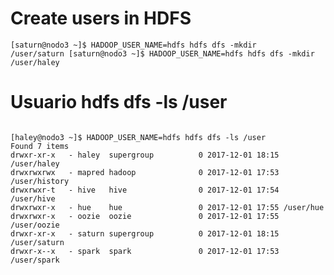 # Create users in HDFS

<code>[saturn@nodo3 ~]$ HADOOP_USER_NAME=hdfs hdfs dfs  -mkdir /user/saturn
[saturn@nodo3 ~]$ HADOOP_USER_NAME=hdfs hdfs dfs  -mkdir /user/haley
</code>


# Usuario hdfs dfs -ls /user

<code>
[haley@nodo3 ~]$ HADOOP_USER_NAME=hdfs hdfs dfs -ls /user
Found 7 items
drwxr-xr-x   - haley  supergroup          0 2017-12-01 18:15 /user/haley
drwxrwxrwx   - mapred hadoop              0 2017-12-01 17:53 /user/history
drwxrwxr-t   - hive   hive                0 2017-12-01 17:54 /user/hive
drwxrwxr-x   - hue    hue                 0 2017-12-01 17:55 /user/hue
drwxrwxr-x   - oozie  oozie               0 2017-12-01 17:55 /user/oozie
drwxr-xr-x   - saturn supergroup          0 2017-12-01 18:15 /user/saturn
drwxr-x--x   - spark  spark               0 2017-12-01 17:53 /user/spark

</code>
